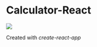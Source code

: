 # Calculator-React
<img src="https://images.unsplash.com/photo-1628935687655-8530bb7211bc?ixlib=rb-4.0.3&ixid=MnwxMjA3fDB8MHxzZWFyY2h8MTh8fGNhbGN1bGF0b3J8ZW58MHx8MHx8&auto=format&fit=crop&w=500&q=60" />

Created with *create-react-app*
